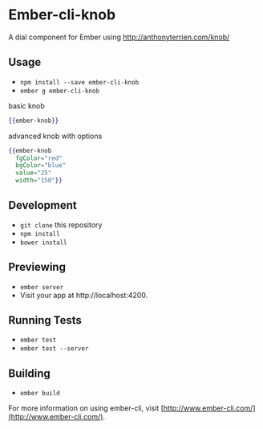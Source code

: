 # Ember-cli-knob

A dial component for Ember using http://anthonyterrien.com/knob/

## Usage

* `npm install --save ember-cli-knob`
* `ember g ember-cli-knob`

basic knob
```hbs
{{ember-knob}}
```

advanced knob with options
```hbs
{{ember-knob
  fgColor="red"
  bgColor="blue"
  value="25"
  width="150"}}
```

## Development

* `git clone` this repository
* `npm install`
* `bower install`

## Previewing

* `ember server`
* Visit your app at http://localhost:4200.

## Running Tests

* `ember test`
* `ember test --server`

## Building

* `ember build`

For more information on using ember-cli, visit [http://www.ember-cli.com/](http://www.ember-cli.com/).

